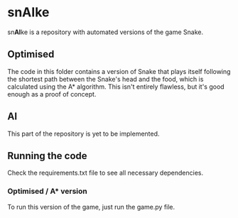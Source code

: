 # snAIke
sn**AI**ke is a repository with automated versions of the game Snake.

## Optimised
The code in this folder contains a version of Snake that plays itself following the shortest path between the Snake's head and the food, which is calculated using the A* algorithm.
This isn't entirely flawless, but it's good enough as a proof of concept.

## AI
This part of the repository is yet to be implemented.

## Running the code
Check the requirements.txt file to see all necessary dependencies.
### Optimised / A* version
To run this version of the game, just run the game.py file.